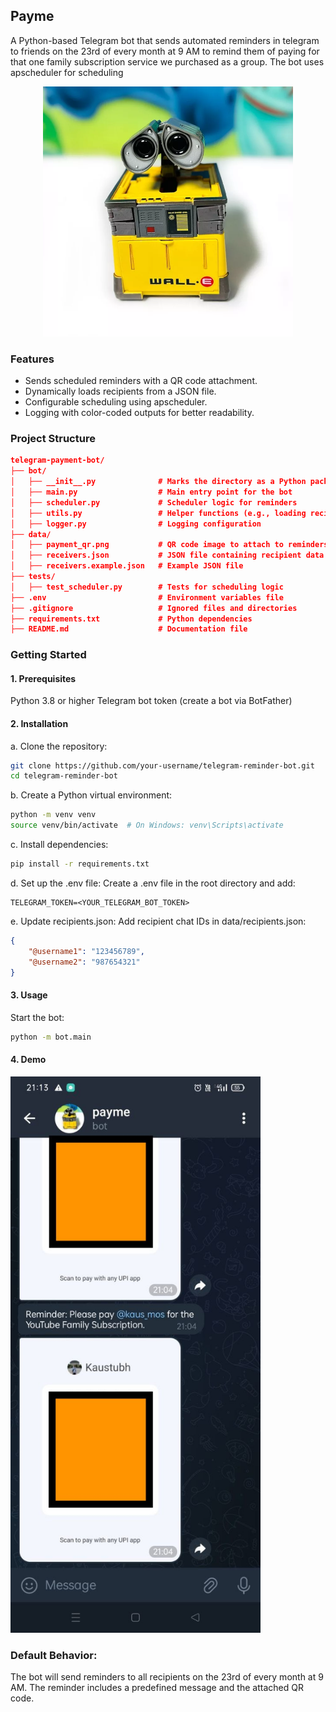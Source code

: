 ## Payme
A Python-based Telegram bot that sends automated reminders in telegram to friends on the 23rd of every month at 9 AM to remind them of paying for that one family subscription service we purchased as a group.
The bot uses apscheduler for scheduling
<div align="center"> <img src="public/walle-payme.jpg" alt="payme-walle" width="400"> </div>

### Features
- Sends scheduled reminders with a QR code attachment.
- Dynamically loads recipients from a JSON file.
- Configurable scheduling using apscheduler.
- Logging with color-coded outputs for better readability.

### Project Structure
```json
telegram-payment-bot/
├── bot/
│   ├── __init__.py              # Marks the directory as a Python package
│   ├── main.py                  # Main entry point for the bot
│   ├── scheduler.py             # Scheduler logic for reminders
│   ├── utils.py                 # Helper functions (e.g., loading recipients)
│   ├── logger.py                # Logging configuration
├── data/
│   ├── payment_qr.png           # QR code image to attach to reminders
│   ├── receivers.json           # JSON file containing recipient data
│   ├── receivers.example.json   # Example JSON file 
├── tests/
│   ├── test_scheduler.py        # Tests for scheduling logic
├── .env                         # Environment variables file
├── .gitignore                   # Ignored files and directories
├── requirements.txt             # Python dependencies
├── README.md                    # Documentation file

```

### Getting Started
#### 1. Prerequisites
Python 3.8 or higher
Telegram bot token (create a bot via BotFather)

#### 2. Installation
a. Clone the repository:

```bash
git clone https://github.com/your-username/telegram-reminder-bot.git
cd telegram-reminder-bot
```

b. Create a Python virtual environment:

```bash
python -m venv venv
source venv/bin/activate  # On Windows: venv\Scripts\activate
```

c. Install dependencies:

```bash
pip install -r requirements.txt
```

d. Set up the .env file: Create a .env file in the root directory and add:

```
TELEGRAM_TOKEN=<YOUR_TELEGRAM_BOT_TOKEN>
```

e. Update recipients.json: Add recipient chat IDs in data/recipients.json:

```json
{
    "@username1": "123456789",
    "@username2": "987654321"
}
```

#### 3. Usage
Start the bot:
```bash
python -m bot.main
```

#### 4. Demo
<div align="left"> <img src="public/example.png" alt="payme-example" width="400"> </div>

### Default Behavior:
The bot will send reminders to all recipients on the 23rd of every month at 9 AM.
The reminder includes a predefined message and the attached QR code.